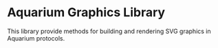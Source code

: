 # Aquarium Graphics Library

This library provide methods for building and rendering SVG graphics in Aquarium protocols.
